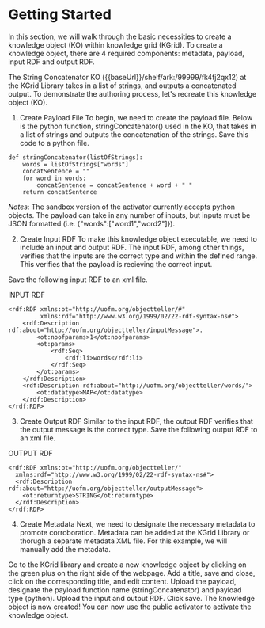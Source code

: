# Getting Started

In this section, we will walk through the basic necessities to create a knowledge object (KO) within knowledge grid (KGrid). To create a knowledge object, there are 4 required components: metadata, payload, input RDF and output RDF. 

The String Concatenator KO ({{baseUrl}}/shelf/ark:/99999/fk4fj2qx12) at the KGrid Library takes in a list of strings, and outputs a concatenated output. To demonstrate the authoring process, let's recreate this knowledge object (KO).

1. Create Payload File
To begin, we need to create the payload file. Below is the python function, stringConcatenator() used in the KO, that takes in a list of strings and outputs the concatenation of the strings. Save this code to a python file.
```
def stringConcatenator(listOfStrings):
    words = listOfStrings["words"]
    concatSentence = ""
    for word in words:
        concatSentence = concatSentence + word + " "
    return concatSentence
```
*Notes*: The sandbox version of the activator currently accepts python objects. The payload can take in any number of inputs, but inputs must be JSON formatted (i.e. {"words":["word1","word2"]}). 

2. Create Input RDF
To make this knowledge object executable, we need to include an input and output RDF. The input RDF, among other things, verifies that the inputs are the correct type and within the defined range. This verifies that the payload is recieving the correct input.

Save the following input RDF to an xml file.

INPUT RDF

```
<rdf:RDF xmlns:ot="http://uofm.org/objectteller/#"
         xmlns:rdf="http://www.w3.org/1999/02/22-rdf-syntax-ns#">
    <rdf:Description rdf:about="http://uofm.org/objectteller/inputMessage">.
        <ot:noofparams>1</ot:noofparams>
        <ot:params>
            <rdf:Seq>
                <rdf:li>words</rdf:li>
            </rdf:Seq>
        </ot:params>
    </rdf:Description>
    <rdf:Description rdf:about="http://uofm.org/objectteller/words/">
        <ot:datatype>MAP</ot:datatype>
    </rdf:Description>
</rdf:RDF>
```
3. Create Output RDF
Similar to the input RDF, the output RDF verifies that the output message is the correct type. Save the following output RDF to an xml file.

OUTPUT RDF

```
<rdf:RDF xmlns:ot="http://uofm.org/objectteller/"
  xmlns:rdf="http://www.w3.org/1999/02/22-rdf-syntax-ns#">
  <rdf:Description rdf:about="http://uofm.org/objectteller/outputMessage">
    <ot:returntype>STRING</ot:returntype>
  </rdf:Description>
</rdf:RDF>
```
4. Create Metadata
Next, we need to designate the necessary metadata to promote corroboration. Metadata can be added at the KGrid Library or thorugh a separate metadata XML file. For this example, we will manually add the metadata.

Go to the KGrid library and create a new knowledge object by clicking on the green plus on the right side of the webpage. Add a title, save and close, click on the corresponding title, and edit content. Upload the payload, designate the payload function name \(stringConcatenator\) and payload type \(python\). Upload the input and output RDF.
Click save. The knowledge object is now created! You can now use the public activator to activate the knowledge object.

